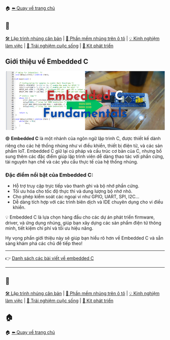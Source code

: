 🏠 [⬅️ Quay về trang chủ](/)

## 🔖
[🛠️ Lập trình nhúng căn bản](/embedded/) | [🚗 Phần mềm nhúng trên ô tô](/automotive/) | [💡 Kinh nghiệm làm việc](/blog/) | [🌱 Trải nghiệm cuộc sống](/blog/) | [🔌 Kit phát triển](/kits/)

## Giới thiệu về Embedded C

<p align="center">
  <img src="/embedded/assets/Embedded.png" alt="Lập trình nhúng" style="width: 100vw" />
</p>

🟢 **Embedded C** là một nhánh của ngôn ngữ lập trình C, được thiết kế dành riêng cho các hệ thống nhúng như vi điều khiển, thiết bị điện tử, và các sản phẩm IoT. Embedded C giữ lại cú pháp và cấu trúc cơ bản của C, nhưng bổ sung thêm các đặc điểm giúp lập trình viên dễ dàng thao tác với phần cứng, tài nguyên hạn chế và các yêu cầu thực tế của hệ thống nhúng.

### Đặc điểm nổi bật của Embedded C:
- Hỗ trợ truy cập trực tiếp vào thanh ghi và bộ nhớ phần cứng.
- Tối ưu hóa cho tốc độ thực thi và dung lượng bộ nhớ nhỏ.
- Cho phép kiểm soát các ngoại vi như GPIO, UART, SPI, I2C...
- Dễ dàng tích hợp với các trình biên dịch và IDE chuyên dụng cho vi điều khiển.

💡 Embedded C là lựa chọn hàng đầu cho các dự án phát triển firmware, driver, và ứng dụng nhúng, giúp bạn xây dựng các sản phẩm điện tử thông minh, tiết kiệm chi phí và tối ưu hiệu năng.


Hy vọng phần giới thiệu này sẽ giúp bạn hiểu rõ hơn về Embedded C và sẵn sàng khám phá các chủ đề tiếp theo!

---

👉 [Danh sách các bài viết về embedded C](/embedded/posts/)

---

## 🔖
[🛠️ Lập trình nhúng căn bản](/embedded/) | [🚗 Phần mềm nhúng trên ô tô](/automotive/) | [💡 Kinh nghiệm làm việc](/blog/) | [🌱 Trải nghiệm cuộc sống](/blog/) | [🔌 Kit phát triển](/kits/)

## 🏠
🏠 [⬅️ Quay về trang chủ](/)